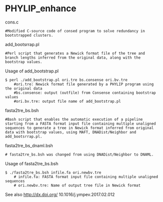 # PHYLIP_enhance
cons.c

	#Modified C-source code of consed program to solve redundancy in bootstrapped clusters.

add_bootsrrap.pl

	#Perl script that generates a Newick format file of the tree and branch lengths inferred from the original data, along with the bootstrap values.
Usage of add_bootstrap.pl

	$ perl ./add_bootstrap.pl ori.tre bs.consense ori.bv.tre 
		#ori.tre: Newick format file generated by a PHYLIP program using the original data
		#bs.consense: output (outfile) from Consense containing bootstrap values
		#ori.bv.tre: output file name of add_bootstrap.pl

fasta2tre_bs.bsh

	#Bash script that enables the automatic execution of a pipeline starting from a FASTA format input file containing multiple unaligned sequences to generate a tree in Newick format inferred from original data with bootstrap values, using MAFT, DNADist/Neighbor and add_bootsrrap.pl.
fasta2tre_bs_dnaml.bsh

	# fasta2tre_bs.bsh was changed from using DNADist/Neighbor to DNAML.
	
Usage of fasta2tre_bs.bsh

	$ ./fasta2tre_bs.bsh infile.fa ori.newbv.tre
		# infile.fa: FASTA format input file containing multiple unaligned sequences
		# ori.newbv.tre: Name of output tree file in Newick format

See also
http://dx.doi.org/ 10.1016/j.ympev.2017.02.012
